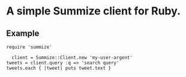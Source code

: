 # A simple Summize client for Ruby.

## Example

    require 'summize'

	  client = Summize::Client.new 'my-user-argent'
    tweets = client.query :q => 'search query'
    tweets.each { |tweet| puts tweet.text }
